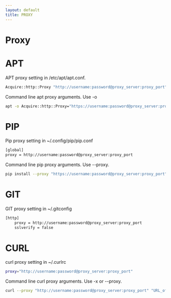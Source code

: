 ```yaml
---
layout: default
title: PROXY
---
```

# Proxy

# APT

APT proxy setting in /etc/apt/apt.conf.

```bash
Acquire::http::Proxy "http://username:password@proxy_server:proxy_port";
```

Command line apt proxy arguments. Use -o

```bash
apt -o Acquire::http::Proxy="https://username:password@proxy_server:proxy_port" install/update
```

# PIP

Pip proxy setting in ~/.config/pip/pip.conf

```bash
[global]
proxy = http://username:password@proxy_server:proxy_port
```
Command line pip proxy arguments. Use --proxy.

```bash
pip install --proxy "https://username:password@proxy_server:proxy_port" [package_name]
```

# GIT

GIT proxy setting in ~/.gitconfig

```bash
[http]
    proxy = http://username:password@proxy_server:proxy_port
    sslverify = false
```

# CURL

curl proxy setting in ~/.curlrc
```bash
proxy="http://username:password@proxy_server:proxy_port"
```
Command line curl proxy arguments. Use -x or --proxy.

```bash
curl --proxy "http://username:password@proxy_server:proxy_port" "URL_of_interest"
```